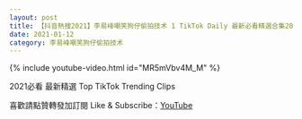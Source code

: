 ```yaml
---
layout: post
title: 【抖音熱搜2021】李易峰嘲笑狗仔偷拍技术 1 TikTok Daily 最新必看精選合集2021 01 12
date: 2021-01-12
category: 李易峰嘲笑狗仔偷拍技术
---
```


{% include youtube-video.html id="MR5mVbv4M_M" %}

2021必看 最新精選 Top TikTok Trending Clips

喜歡請點贊轉發加訂閱 Like & Subscribe：[YouTube](https://www.youtube.com/channel/UCAoR7VcanIPd04uEq_GIylA/videos)

